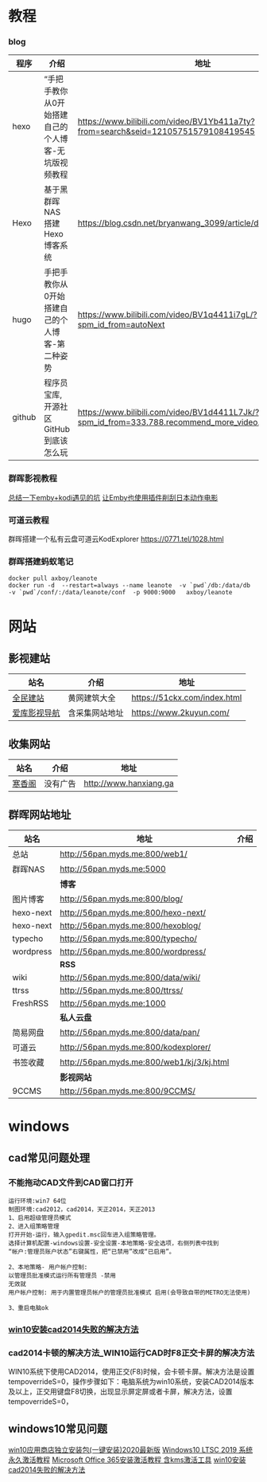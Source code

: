 # 教程
### blog
|程序|介绍|地址|
|-|-|-|
|hexo|“手把手教你从0开始搭建自己的个人博客-无坑版视频教程|https://www.bilibili.com/video/BV1Yb411a7ty?from=search&seid=12105751579108419545|
|Hexo|基于黑群晖 NAS 搭建 Hexo 博客系统|https://blog.csdn.net/bryanwang_3099/article/details/114642267|
|hugo|手把手教你从0开始搭建自己的个人博客-第二种姿势|https://www.bilibili.com/video/BV1q4411i7gL/?spm_id_from=autoNext|
|github|程序员宝库,开源社区GitHub到底该怎么玩 |https://www.bilibili.com/video/BV1d4411L7Jk/?spm_id_from=333.788.recommend_more_video.-1 |

### 群晖影视教程
[总结一下emby+kodi遇见的坑](https://tieba.baidu.com/p/6536602505)
[让Emby也使用插件削刮日本动作电影](https://www.3cinfo.net/smart-life/223.html)
### 可道云教程
群晖搭建一个私有云盘可道云KodExplorer  https://0771.tel/1028.html

### 群晖搭建蚂蚁笔记
```
docker pull axboy/leanote
docker run -d  --restart=always --name leanote  -v `pwd`/db:/data/db  -v `pwd`/conf/:/data/leanote/conf  -p 9000:9000   axboy/leanote
```

# 网站
## 影视建站
|站名|介绍|地址|
|-|-|-|
|[全民建站](https://51ckx.com/index.html)|黄网建筑大全|https://51ckx.com/index.html|
|[爱库影视导航](https://www.2kuyun.com/)|含采集网站地址|https://www.2kuyun.com/|

## 收集网站
|站名|介绍|地址|
|-|-|-|
|[寒香阁](http://www.hanxiang.ga)|没有广告|http://www.hanxiang.ga|

## 群晖网站地址
|站名|地址|介绍|
|-|-|-|
|总站|http://56pan.myds.me:800/web1/|
|群晖NAS|http://56pan.myds.me:5000|
||**博客**|
|图片博客|http://56pan.myds.me:800/blog/|
|hexo-next|http://56pan.myds.me:800/hexo-next/|
|hexo-next|http://56pan.myds.me:800/hexoblog/|
|typecho|http://56pan.myds.me:800/typecho/|
|wordpress|http://56pan.myds.me:800/wordpress/|
||**RSS**|
|wiki|http://56pan.myds.me:800/data/wiki/|
|ttrss|http://56pan.myds.me:800/ttrss/|
|FreshRSS|http://56pan.myds.me:1000|
||**私人云盘**|
|简易网盘|http://56pan.myds.me:800/data/pan/|
|可道云|http://56pan.myds.me:800/kodexplorer/|
|书签收藏|http://56pan.myds.me:800/web1/kj/3/kj.html|
||**影视网站**|
|9CCMS|http://56pan.myds.me:800/9CCMS/|


# windows
## cad常见问题处理
### 不能拖动CAD文件到CAD窗口打开

```
运行环境:win7 64位
制图环境:cad2012，cad2014，天正2014，天正2013
1、启用超级管理员模式
2、进入组策略管理
打开开始-运行，输入gpedit.msc回车进入组策略管理。
选择计算机配置-windows设置-安全设置-本地策略-安全选项，右侧列表中找到
“帐户:管理员账户状态”右键属性，把“已禁用”改成“已启用”。

2、本地策略- 用户帐户控制:
以管理员批准模式运行所有管理员 -禁用 
无效就 
用户帐户控制: 用于内置管理员帐户的管理员批准模式 启用(会导致自带的METRO无法使用)

3、重启电脑ok
```
### [win10安装cad2014失败的解决方法](https://jingyan.baidu.com/article/647f0115fefa4a7f2148a815.html)

### cad2014卡顿的解决方法_WIN10运行CAD时F8正交卡屏的解决方法
WIN10系统下使用CAD2014，使用正交(F8)时候，会卡顿卡屏。解决方法是设置tempoverrideS=0，操作步骤如下：电脑系统为win10系统，安装CAD2014版本及以上，正交用键盘F8切换，出现显示屏定屏或者卡屏，解决方法，设置tempoverrideS=0，


## windows10常见问题
[win10应用商店独立安装包(一键安装)2020最新版](https://www.cr173.com/soft/1164702.html)
[Windows10 LTSC 2019 系统永久激活教程](https://www.xitongtiandi.net/wenzhang/key/39985.html)
[Microsoft Office 365安装激活教程 含kms激活工具](https://www.jb51.net/office/708521.html)
[win10安装cad2014失败的解决方法](https://jingyan.baidu.com/article/647f0115fefa4a7f2148a815.html)
